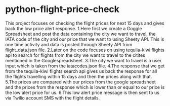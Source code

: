 # python-flight-price-check

This project focuses on checking the flight prices for next 15 days and gives back the low price alert response.
1.Here first we create a Goggle Spreadsheet and post the data containing the city we want to travel, the IATA code of the city and our price that we want to using Sheety API. This is one time activity and data is posted through Sheety API from flight_data.json file.
2.Later on the code focuses on using tequila-kiwi flights api to search for flights from the city we want to travel to the citites mentioned in the Googlespreadsheet.
3.The city we want to travel is a user input which is taken from the iatacodes.json file.
4.The response that we get from the tequila-kiwi flights search api gives us back the response for all the flights travelling within 15 days and then the prices along with that.
5.The prices are compared with our prices from the google spreadsheet and the prices from the response which is lower than or equal to our price is the low alert price for us.
6.This low alert price message is then sent to us via Twilio account SMS with the flight details.
